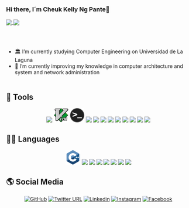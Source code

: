 ### Hi there, I´m Cheuk Kelly Ng Pante👋
<a href="https://github.com/anuraghazra/github-readme-stats">
  <img align="center" src="https://github-readme-stats.vercel.app/api?username=feichay10&include_all_commits=true&show_icons=true&count_private=true&theme=github_dark&hide_border=true" />
</a>
<a href="https://github.com/anuraghazra/github-readme-stats">
  <img align="center" src="https://github-readme-stats.vercel.app/api/top-langs/?username=feichay10&show_icons=true&layout=compact&count_private=true&include_all_commits=true&theme=github_dark&hide_border=true" />
</a>

</br></br>
- 🏛️ I’m currently studying Computer Engineering on Universidad de La Laguna 
- 🌱 I’m currently improving my knowledge in computer architecture and system and network administration
</br></br>

## 🔨 Tools
<p align="center">
  <code><img width="40" src="https://www.freepnglogos.com/uploads/linux-png/linux-logo-logo-brands-for-0.png"></code>
  <code><img width="40" src="https://raw.githubusercontent.com/github/explore/80688e429a7d4ef2fca1e82350fe8e3517d3494d/topics/vim/vim.png"></code>
  <code><img width="40" src="https://raw.githubusercontent.com/github/explore/d92924b1d925bb134e308bd29c9de6c302ed3beb/topics/terminal/terminal.png"></code>
  <code><img width="44" src="https://www.freepnglogos.com/uploads/windows-logo-png/windows-logo-windows-symbol-meaning-history-and-evolution-4.png"></code>
  <code><img width="40" src="https://upload.wikimedia.org/wikipedia/commons/thumb/9/9a/Visual_Studio_Code_1.35_icon.svg/2048px-Visual_Studio_Code_1.35_icon.svg.png"></code>  
  <code><img width="40" src="https://upload.wikimedia.org/wikipedia/commons/d/d5/Virtualbox_logo.png"></code> 
  <code><img width="40" src="https://upload.wikimedia.org/wikipedia/commons/thumb/5/56/Adobe_Photoshop_Lightroom_Classic_CC_icon.svg/1200px-Adobe_Photoshop_Lightroom_Classic_CC_icon.svg.png"></code>
  <code><img width="40" src="https://www.gns3.com/assets/custom/gns3/images/logo-colour.png"></code>
  <code><img width="40" src="https://git-scm.com/images/logos/downloads/Git-Icon-1788C.png"></code>
  <code><img width="40" src="https://upload.wikimedia.org/wikipedia/commons/thumb/0/0b/Qt_logo_2016.svg/578px-Qt_logo_2016.svg.png"></code>
  <code><img width="50" src="https://user-images.githubusercontent.com/72381464/215694197-a1d3b29c-418b-4b57-ba3d-98d57386b963.png"></code>
  <code><img width="70" src="https://upload.wikimedia.org/wikipedia/commons/2/25/LaTeX_logo.png"></code>
</p>

## 👨‍💻 Languages 
<p align="center">
  <code><img width="41" src="https://raw.githubusercontent.com/github/explore/180320cffc25f4ed1bbdfd33d4db3a66eeeeb358/topics/cpp/cpp.png"></code>
  <code><img width="36" src="https://upload.wikimedia.org/wikipedia/commons/thumb/1/18/C_Programming_Language.svg/1200px-C_Programming_Language.svg.png"></code>
  <code><img width="96" src="https://upload.wikimedia.org/wikipedia/commons/thumb/8/82/Gnu-bash-logo.svg/1200px-Gnu-bash-logo.svg.png"></code>
  <code><img width="40" src="https://s3.amazonaws.com/s3.timetoast.com/public/uploads/photo/18799587/image/medium-888dcf9eaba44519efb88612bc29e64c.png"></code>
  <code><img width="40" src="https://d3njjcbhbojbot.cloudfront.net/api/utilities/v1/imageproxy/https://coursera-course-photos.s3.amazonaws.com/15/ab137082ad40cabb23d4baf1500ea6/FPGA-LOGO.png?auto=format%2Ccompress&dpr=1"></code>
  <code><img width="40" src="https://upload.wikimedia.org/wikipedia/commons/f/f1/Ruby_logo.png"></code>
  <code><img width="40" src="https://dashboard.snapcraft.io/site_media/appmedia/2020/04/Prolog-logo-512.png"></code>
  <code><img width="75" src="https://www.pontia.tech/wp-content/uploads/2022/10/sql.webp"></code>
</p>

## 🌎 Social Media
<p align="center">
  <a href="https://github.com/feichay10"><img src="https://img.shields.io/badge/GitHub-%23171515.svg?style=flat&logo=Github&logoColor=white" alt="GitHub"></a>
  <a href="https://twitter.com/chakii10_"><img src="https://img.shields.io/badge/Twitter-%23FFFFFF.svg?style=flat&logo=Twitter&logoColor=1DA1F2" alt="Twitter URL"></a>
  <a href="https://www.linkedin.com/in/cheuk-kelly-ng-pante-293967158/"><img src="https://img.shields.io/badge/LinkedIn-blue?style=flat&logo=Linkedin&logoColor=white" alt="Linkedin"></a>
  <a href="https://www.instagram.com/chakii10_/?hl=es"><img src="https://img.shields.io/badge/Instagram-%23E4405F.svg?style=flat&logo=Instagram&logoColor=white" alt="Instagram"></a>
  <a href="https://www.facebook.com/cheuk.kelly"><img src="https://img.shields.io/badge/Facebook-blue?style=flat&logo=Facebook&logoColor=white" alt="Facebook"></a>
</p>
